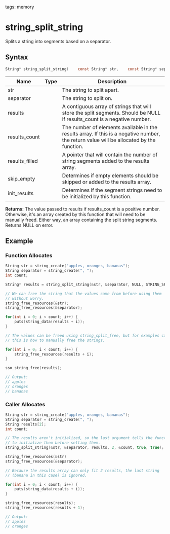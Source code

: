 tags: memory

# string_split_string

Splits a string into segments based on a separator.

## Syntax

```c
String* string_split_string(    const String* str,    const String* separator,    String* results,    int results_count,    int* results_filled,    bool skip_empty,    bool init_results);
```

| Name | Type | Description |
| --- | --- | --- |
| str |  | The string to split apart. |
| separator |  | The string to split on. |
| results |  | A contiguous array of strings that will store the split segments. Should be NULL if results_count is a negative number. |
| results_count |  | The number of elements available in the results array. If this is a negative number, the return value will be allocated by the function. |
| results_filled |  | A pointer that will contain the number of string segments added to the results array. |
| skip_empty |  | Determines if empty elements should be skipped or added to the results array. |
| init_results |  | Determines if the segment strings need to be initialized by this function. |

**Returns:** The value passed to results if results_count is a positive number. Otherwise, it's an array created by this function that will need to be manually freed. Either way, an array containing the split string segments. Returns NULL on error.

## Example

### Function Allocates

```c
String str = string_create("apples, oranges, bananas");
String separator = string_create(", ");
int count;

String* results = string_split_string(&str, &separator, NULL, STRING_SPLIT_ALLOCATE, &count, true, true);

// We can free the string that the values came from before using them
// without worry.
string_free_resources(&str);
string_free_resources(&separator);

for(int i = 0; i < count; i++) {
    puts(string_data(results + i));
}

// The values can be freed using string_split_free, but for examples case
// this is how to manually free the strings.

for(int i = 0; i < count; i++) {
    string_free_resources(results + i);
}

sso_string_free(results);

// Output:
// apples
// oranges
// bananas
```

### Caller Allocates

```c
String str = string_create("apples, oranges, bananas");
String separator = string_create(", ");
String results[2];
int count;

// The results aren't initialized, so the last argument tells the function
// to initialize them before setting them.
string_split_string(&str, &separator, results, 2, &count, true, true);

string_free_resources(&str)
string_free_resources(&separator);

// Because the results array can only fit 2 results, the last string
// (banana in this case) is ignored.

for(int i = 0; i < count; i++) {
    puts(string_data(results + i));
}

string_free_resources(results);
string_free_resources(results + 1);

// Output:
// apples
// oranges
```